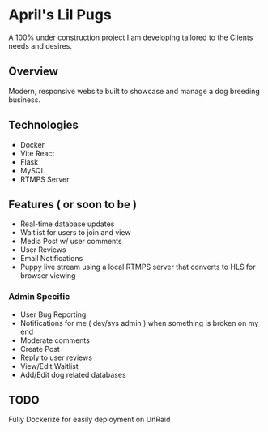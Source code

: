 # April's Lil Pugs

A 100% under construction project I am developing tailored to the Clients needs and desires. 

## Overview
Modern, responsive website built to showcase and manage a dog breeding business.

## Technologies
- Docker
- Vite React
- Flask
- MySQL
- RTMPS Server

## Features ( or soon to be )
- Real-time database updates
- Waitlist for users to join and view
- Media Post w/ user comments
- User Reviews
- Email Notifications
- Puppy live stream using a local RTMPS server that converts to HLS for browser viewing

### Admin Specific
- User Bug Reporting
- Notifications for me ( dev/sys admin ) when something is broken on my end
- Moderate comments
- Create Post
- Reply to user reviews
- View/Edit Waitlist
- Add/Edit dog related databases

## TODO

Fully Dockerize for easily deployment on UnRaid